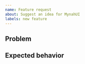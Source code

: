 ```yaml
---
name: Feature request
about: Suggest an idea for MynahUI
labels: new feature
---
```


## Problem

## Expected behavior
